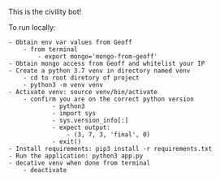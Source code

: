 This is the civility bot!

To run locally:

    - Obtain env var values from Geoff
        - from terminal
            - export mongo='mongo-from-geoff'
    - Obtain mongo access from Geoff and whitelist your IP
    - Create a python 3.7 venv in directory named venv
        - cd to root diretory of project
        - python3 -m venv venv
    - Activate venv: source venv/bin/activate
        - confirm you are on the correct python version
                - python3
                - import sys
                - sys.version_info[:]
                - expect output:
                    - (3, 7, 3, 'final', 0)
                - exit()
    - Install requirements: pip3 install -r requirements.txt
    - Run the application: python3 app.py
    - decative venv when done from terminal
        - deactivate
